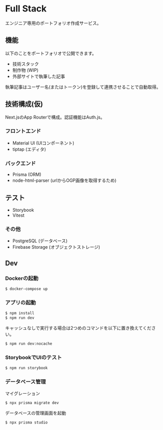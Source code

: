 # Full Stack

エンジニア専用のポートフォリオ作成サービス。

## 機能

以下のことをポートフォリオで公開できます。

- 技術スタック
- 制作物 (WIP)
- 外部サイトで執筆した記事

執筆記事はユーザー名(またはトークン)を登録して連携させることで自動取得。

## 技術構成(仮)

Next.jsのApp Routerで構成。認証機能はAuth.js。

### フロントエンド

- Material UI (UIコンポーネント)
- tiptap (エディタ)

### バックエンド

- Prisma (ORM)
- node-html-parser (urlからOGP画像を取得するため)

## テスト

- Storybook
- Vitest

### その他

- PostgreSQL (データベース)
- Firebase Storage (オブジェクトストレージ)

## Dev

### Dockerの起動

```bash
$ docker-compose up
```

### アプリの起動

```bash
$ npm install
$ npm run dev
```

キャッシュなしで実行する場合は2つめのコマンドを以下に置き換えてください。

```bash
$ npm run dev:nocache
```

### StorybookでUIのテスト

```bash
$ npm run storybook
```

### データベース管理

マイグレーション

```bash
$ npx prisma migrate dev
```

データベースの管理画面を起動

```bash
$ npx prisma studio
```
